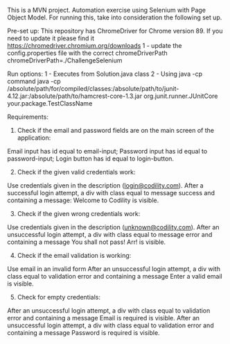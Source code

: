 This is a MVN project.
Automation exercise using Selenium with Page Object Model.
For running this, take into consideration the following set up.

Pre-set up:
This repository has ChromeDriver for Chrome version 89. If you need to update it please find it https://chromedriver.chromium.org/downloads
1 - update the config.properties file with the correct chromeDriverPath
chromeDriverPath=./ChallengeSelenium

Run options:
 1 - Executes from Solution.java class
 2 - Using java -cp command
        java -cp /absolute/path/for/compiled/classes:/absolute/path/to/junit-4.12.jar:/absolute/path/to/hamcrest-core-1.3.jar org.junit.runner.JUnitCore your.package.TestClassName

Requirements:
1. Check if the email and password fields are on the main screen of the application:

Email input has id equal to email-input;
Password input has id equal to password-input;
Login button has id equal to login-button.

2. Check if the given valid credentials work:

Use credentials given in the description (login@codility.com).
After a successful login attempt, a div with class equal to message success and containing a message: Welcome to Codility is visible.

3. Check if the given wrong credentials work:

Use credentials given in the description (unknown@codility.com).
After an unsuccessful login attempt, a div with class equal to message error and containing a message You shall not pass! Arr! is visible.

4. Check if the email validation is working:

Use email in an invalid form
After an unsuccessful login attempt, a div with class equal to validation error and containing a message Enter a valid email is visible.

5. Check for empty credentials:

After an unsuccessful login attempt, a div with class equal to validation error and containing a message Email is required is visible.
After an unsuccessful login attempt, a div with class equal to validation error and containing a message Password is required is visible.